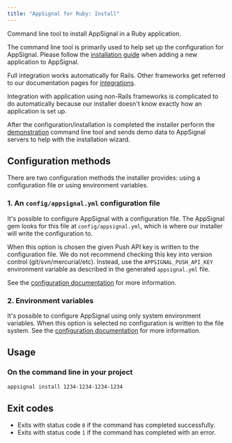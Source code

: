 ```yaml
---
title: "AppSignal for Ruby: Install"
---
```


Command line tool to install AppSignal in a Ruby application.

The command line tool is primarily used to help set up the configuration for AppSignal. Please follow the [installation guide](/getting-started/new-application.html) when adding a new application to AppSignal.

Full integration works automatically for Rails. Other frameworks get referred to
our documentation pages for [integrations](/ruby/integrations/).

Integration with application using non-Rails frameworks is complicated to do automatically because our installer doesn't know exactly how an application is set up.

After the configuration/installation is completed the installer perform the [demonstration](demo.html) command line tool and sends demo data to AppSignal servers to help with the installation wizard.

## Configuration methods

There are two configuration methods the installer provides: using a configuration file or using environment variables.

### 1. An `config/appsignal.yml` configuration file

It's possible to configure AppSignal with a configuration file. The AppSignal gem looks for this file at `config/appsignal.yml`, which is where our installer will write the configuration to.

When this option is chosen the given Push API key is written to the configuration file. We do not recommend checking this key into version control (git/svn/mercurial/etc). Instead, use the `APPSIGNAL_PUSH_API_KEY` environment variable as described in the generated `appsignal.yml` file.

See the [configuration documentation](/ruby/configuration) for more information.

### 2. Environment variables

It's possible to configure AppSignal using only system environment variables. When this option is selected no configuration is written to the file system. See the [configuration documentation](/ruby/configuration) for more information.

## Usage

### On the command line in your project

```bash
appsignal install 1234-1234-1234-1234
```

## Exit codes

- Exits with status code `0` if the command has completed successfully.
- Exits with status code `1` if the command has completed with an error.
